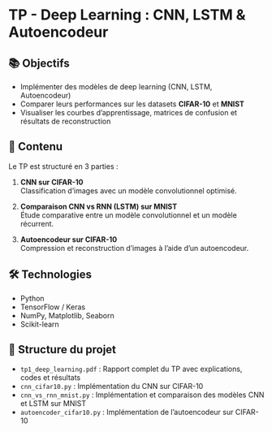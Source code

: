 # TP - Deep Learning : CNN, LSTM & Autoencodeur


## 📚 Objectifs

- Implémenter des modèles de deep learning (CNN, LSTM, Autoencodeur)
- Comparer leurs performances sur les datasets **CIFAR-10** et **MNIST**
- Visualiser les courbes d’apprentissage, matrices de confusion et résultats de reconstruction

## 🧠 Contenu

Le TP est structuré en 3 parties :

1. **CNN sur CIFAR-10**  
   Classification d’images avec un modèle convolutionnel optimisé.

2. **Comparaison CNN vs RNN (LSTM) sur MNIST**  
   Étude comparative entre un modèle convolutionnel et un modèle récurrent.

3. **Autoencodeur sur CIFAR-10**  
   Compression et reconstruction d’images à l’aide d’un autoencodeur.

## 🛠️ Technologies

- Python
- TensorFlow / Keras
- NumPy, Matplotlib, Seaborn
- Scikit-learn

## 📁 Structure du projet

- `tp1_deep_learning.pdf` : Rapport complet du TP avec explications, codes et résultats
- `cnn_cifar10.py` : Implémentation du CNN sur CIFAR-10
- `cnn_vs_rnn_mnist.py` : Implémentation et comparaison des modèles CNN et LSTM sur MNIST
- `autoencoder_cifar10.py` : Implémentation de l’autoencodeur sur CIFAR-10
